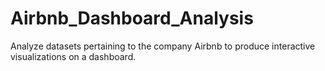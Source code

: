 # Airbnb_Dashboard_Analysis
Analyze datasets pertaining to the company Airbnb to produce interactive visualizations on a dashboard.
